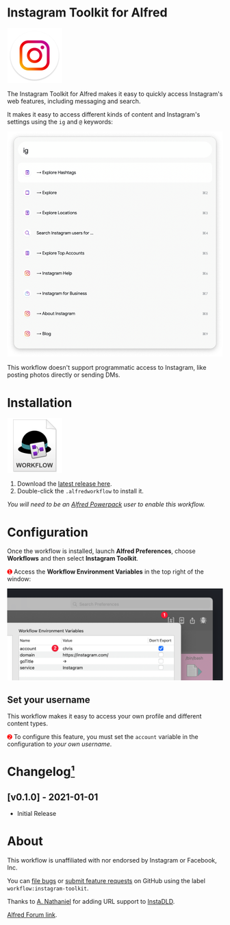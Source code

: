 # Instagram Toolkit for Alfred

<img src="./assets/icon-instagram.png" alt="Instagram logo" width="128" height="128">

The Instagram Toolkit for Alfred makes it easy to quickly access Instagram's web features, including messaging and search.

It makes it easy to access different kinds of content and Instagram's settings using the `ig` and `@` keywords:

<img src="./assets/preview.png" alt="Preview of Instagram Toolkit">

This workflow doesn't support programmatic access to Instagram, like posting photos directly or sending DMs.

# Installation

<a href="https://github.com/chrismessina/alfred-instagram-toolkit/releases/latest"><img src="./assets/icon-workflow.png" alt="Workflow File Icon" width="128" height="128"></a>

1. Download the [latest release here](https://github.com/chrismessina/alfred-instagram-toolkit/releases/latest).
2. Double-click the `.alfredworkflow` to install it.

_You will need to be an [Alfred Powerpack](https://www.alfredapp.com/powerpack/) user to enable this workflow._


# Configuration

Once the workflow is installed, launch **Alfred Preferences**, choose **Workflows** and then select **Instagram Toolkit**.

<span style="color:red;">➊</span> Access the **Workflow Environment Variables** in the top right of the window:

<img src="./assets/workflow-config.png" alt="How to access the Alfred Workflow Environment Variables">


## Set your username

This workflow makes it easy to access your own profile and different content types.

<span style="color:red;">➋</span> To configure this feature, you must set the `account` variable in the configuration to *your own username*.

# Changelog[¹](https://keepachangelog.com/)

## [v0.1.0] - 2021-01-01
- Initial Release


# About

This workflow is unaffiliated with nor endorsed by Instagram or Facebook, Inc.

You can [file bugs](https://github.com/chrismessina/alfred-instagram-toolkit/issues/new) or [submit feature requests](https://github.com/chrismessina/alfred-instagram-toolkit/issues/new) on GitHub using the label `workflow:instagram-toolkit`.

Thanks to [A. Nathaniel](https://instagram.com/sozonome) for adding URL support to [InstaDLD](https://instadld.sznm.dev/).

<a href="https://www.alfredforum.com/topic/16387-workflow-instagram-toolkit-for-alfred/">Alfred Forum link</a>.
